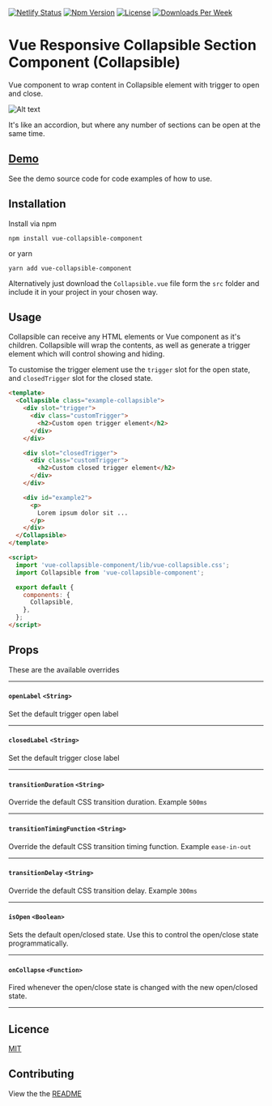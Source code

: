 [![Netlify Status](https://api.netlify.com/api/v1/badges/10d9afa3-016a-4707-9dcc-970a4e4a3ba9/deploy-status)](https://app.netlify.com/sites/vue-collapsible/deploys)
[![Npm Version](https://img.shields.io/npm/v/vue-collapsible-component.svg?style=flat-square)](https://www.npmjs.com/package/vue-collapsible-component) [![License](https://img.shields.io/npm/l/vue-collapsible-component.svg?style=flat-square)](https://github.com/glennflanagan/vue-collapsible/blob/master/LICENSE.md) [![Downloads Per Week](https://img.shields.io/npm/dw/vue-collapsible-component.svg?style=flat-square)](https://npmcharts.com/compare/vue-collapsible-component)

# Vue Responsive Collapsible Section Component (Collapsible)

Vue component to wrap content in Collapsible element with trigger to open and close.

![Alt text](https://github.com/glennflanagan/vue-collapsible/raw/master/src/assets/collapsible.gif)

It's like an accordion, but where any number of sections can be open at the same time.

## [Demo](https://vue-collapsible.netlify.com/)

See the demo source code for code examples of how to use.

## Installation

Install via npm

```
npm install vue-collapsible-component
```

or yarn

```
yarn add vue-collapsible-component
```

Alternatively just download the `Collapsible.vue` file form the `src` folder and include it in your project in your chosen way.

## Usage

Collapsible can receive any HTML elements or Vue component as it's children. Collapsible will wrap the contents, as well as generate a trigger element which will control showing and hiding.

To customise the trigger element use the `trigger` slot for the open state, and `closedTrigger` slot for the closed state.

```html
<template>
  <Collapsible class="example-collapsible">
    <div slot="trigger">
      <div class="customTrigger">
        <h2>Custom open trigger element</h2>
      </div>
    </div>

    <div slot="closedTrigger">
      <div class="customTrigger">
        <h2>Custom closed trigger element</h2>
      </div>
    </div>

    <div id="example2">
      <p>
        Lorem ipsum dolor sit ...
      </p>
    </div>
  </Collapsible>
</template>

<script>
  import 'vue-collapsible-component/lib/vue-collapsible.css';
  import Collapsible from 'vue-collapsible-component';

  export default {
    components: {
      Collapsible,
    },
  };
</script>
```

## Props

These are the available overrides

---

#### `openLabel` `<String>`

Set the default trigger open label

---

#### `closedLabel` `<String>`

Set the default trigger close label

---

#### `transitionDuration` `<String>`

Override the default CSS transition duration. Example `500ms`

---

#### `transitionTimingFunction` `<String>`

Override the default CSS transition timing function. Example `ease-in-out`

---

#### `transitionDelay` `<String>`

Override the default CSS transition delay. Example `300ms`

---

#### `isOpen` `<Boolean>`

Sets the default open/closed state. Use this to control the open/close state programmatically.

---

#### `onCollapse` `<Function>`

Fired whenever the open/close state is changed with the new open/closed state.

---

## Licence

[MIT](LICENCE.md)

## Contributing

View the the [README](CONTRIBUTING.md)
